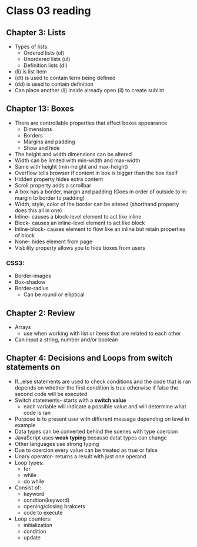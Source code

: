 # Class 03 reading

## Chapter 3: Lists

* Types of lists:
  - Ordered lists (ol)
  - Unordered lists (ul)
  - Definition lists (dl)
* (li) is list item 
* (dt) is used to contain term being defined
* (dd) is used to contain definition
* Can place another (li) inside already open (li) to create sublist

## Chapter 13: Boxes

* There are controllable properties that affect boxes appearance
  - Dimensions
  - Borders
  - Margins and padding
  - Show and hide 
* The height and width dimensions can be altered
* Width can be limited with min-width and max-width
* Same with height (min-height and max-height)
* Overflow tells browser if content in box is bigger than the box itself 
* Hidden property hides extra content
* Scroll property adds a scrollbar 
* A box has a border, margin and padding (Goes in order of outside to in: margin to border to padding)
* Width, style, color of the border can be altered (shorthand property does this all in one)
* Inline- causes a block-level element to act like inline 
* Block- causes an inline-level element to act like block
* Inline-block- causes element to flow like an inline but retain properties of block
* None- hides element from page
* Visbility property allows you to hide boxes from users

### CSS3: 

* Border-images
* Box-shadow
* Border-radius
  - Can be round or elliptical

## Chapter 2: Review

* Arrays
  - use when working with list or items that are related to each other
* Can input a string, number and/or boolean

## Chapter 4: Decisions and Loops from switch statements on

* If...else statements are used to check conditions and the code that is ran depends on whether the first condition is true otherwise if false the second code will be executed
* Switch statements- starts with a **switch value** 
  - each variable will indicate a possible value and will determine what code is ran
* Purpose is to present user with different message depending on level in example
* Data types can be converted behind the scenes with type coercion 
* JavaScript uses **weak typing** because datat types can change 
* Other languages use strong typing
* Due to coercion every value can be treated as true or false
* Unary operator- returns a result with just one operand
* Loop types:
  - for 
  - while
  - do while
* Consist of:
  - keyword 
  - condtion(keyword)
  - opening/closing brakcets
  - code to execute
* Loop counters:
  - initialization
  - condition 
  - update
